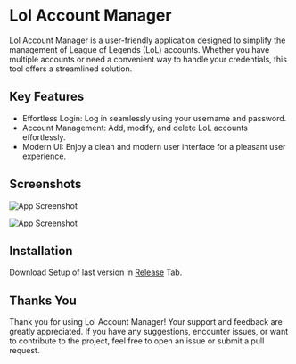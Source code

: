 
# Lol Account Manager

Lol Account Manager is a user-friendly application designed to simplify the management of League of Legends (LoL) accounts. Whether you have multiple accounts or need a convenient way to handle your credentials, this tool offers a streamlined solution.
## Key Features

 - Effortless Login: Log in seamlessly using your username and password.
 - Account Management: Add, modify, and delete LoL accounts effortlessly.
 - Modern UI: Enjoy a clean and modern user interface for a pleasant user experience. 


## Screenshots

![App Screenshot](https://private-user-images.githubusercontent.com/113895445/305098883-7d6156b5-9f93-4891-8e38-fefe9ea122ed.png?jwt=eyJhbGciOiJIUzI1NiIsInR5cCI6IkpXVCJ9.eyJpc3MiOiJnaXRodWIuY29tIiwiYXVkIjoicmF3LmdpdGh1YnVzZXJjb250ZW50LmNvbSIsImtleSI6ImtleTUiLCJleHAiOjE3MDgwMDYxMDksIm5iZiI6MTcwODAwNTgwOSwicGF0aCI6Ii8xMTM4OTU0NDUvMzA1MDk4ODgzLTdkNjE1NmI1LTlmOTMtNDg5MS04ZTM4LWZlZmU5ZWExMjJlZC5wbmc_WC1BbXotQWxnb3JpdGhtPUFXUzQtSE1BQy1TSEEyNTYmWC1BbXotQ3JlZGVudGlhbD1BS0lBVkNPRFlMU0E1M1BRSzRaQSUyRjIwMjQwMjE1JTJGdXMtZWFzdC0xJTJGczMlMkZhd3M0X3JlcXVlc3QmWC1BbXotRGF0ZT0yMDI0MDIxNVQxNDAzMjlaJlgtQW16LUV4cGlyZXM9MzAwJlgtQW16LVNpZ25hdHVyZT05NDk1YWI2YTFkNjMxMDQ1NjY1ZGJiMmFlNmRhMjljNWQ3ZjY5Zjc0MjQ1YWRhMDdiOGNhOTMzNGM4Nzc3OWEzJlgtQW16LVNpZ25lZEhlYWRlcnM9aG9zdCZhY3Rvcl9pZD0wJmtleV9pZD0wJnJlcG9faWQ9MCJ9.50Tnk6ne8VqMtgD5J_zAfoMUWgixQQOWXtVPrBDc3dI)

![App Screenshot](https://private-user-images.githubusercontent.com/113895445/305098888-e8ced4b2-d53c-4fe9-9b95-37913086cff1.png?jwt=eyJhbGciOiJIUzI1NiIsInR5cCI6IkpXVCJ9.eyJpc3MiOiJnaXRodWIuY29tIiwiYXVkIjoicmF3LmdpdGh1YnVzZXJjb250ZW50LmNvbSIsImtleSI6ImtleTUiLCJleHAiOjE3MDgwMDYxMDksIm5iZiI6MTcwODAwNTgwOSwicGF0aCI6Ii8xMTM4OTU0NDUvMzA1MDk4ODg4LWU4Y2VkNGIyLWQ1M2MtNGZlOS05Yjk1LTM3OTEzMDg2Y2ZmMS5wbmc_WC1BbXotQWxnb3JpdGhtPUFXUzQtSE1BQy1TSEEyNTYmWC1BbXotQ3JlZGVudGlhbD1BS0lBVkNPRFlMU0E1M1BRSzRaQSUyRjIwMjQwMjE1JTJGdXMtZWFzdC0xJTJGczMlMkZhd3M0X3JlcXVlc3QmWC1BbXotRGF0ZT0yMDI0MDIxNVQxNDAzMjlaJlgtQW16LUV4cGlyZXM9MzAwJlgtQW16LVNpZ25hdHVyZT0zOTNkNjUwMjdhMTY4M2MwYWFmODU3YmI1NmU2YmI0MDkyM2Q3NzJlMjlmY2RhNDI5N2ZkMTM3MzllODU2MWU4JlgtQW16LVNpZ25lZEhlYWRlcnM9aG9zdCZhY3Rvcl9pZD0wJmtleV9pZD0wJnJlcG9faWQ9MCJ9.be2JJos7k2bCh3HCqoNLROsUpNPa_HSEMLF3OwM948I)


## Installation

Download Setup of last version in [Release](https://github.com/Marin-Clement/LolAccountManager/releases) Tab.

## Thanks You

Thank you for using Lol Account Manager! Your support and feedback are greatly appreciated. If you have any suggestions, encounter issues, or want to contribute to the project, feel free to open an issue or submit a pull request.
